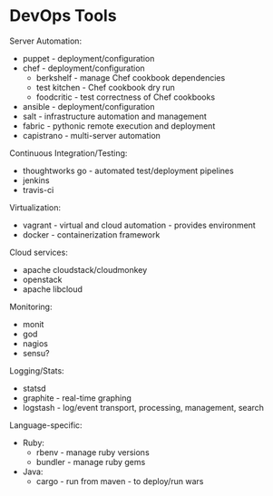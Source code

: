 # DevOps Tools

Server Automation:
- puppet - deployment/configuration
- chef - deployment/configuration
  - berkshelf - manage Chef cookbook dependencies
  - test kitchen - Chef cookbook dry run
  - foodcritic - test correctness of Chef cookbooks
- ansible - deployment/configuration
- salt - infrastructure automation and management
- fabric - pythonic remote execution and deployment
- capistrano - multi-server automation

Continuous Integration/Testing:
- thoughtworks go - automated test/deployment pipelines
- jenkins
- travis-ci

Virtualization:
- vagrant - virtual and cloud automation - provides environment
- docker - containerization framework

Cloud services:
- apache cloudstack/cloudmonkey
- openstack
- apache libcloud

Monitoring:
- monit
- god
- nagios
- sensu?

Logging/Stats:
- statsd
- graphite - real-time graphing
- logstash - log/event transport, processing, management, search

Language-specific:
- Ruby:
  - rbenv - manage ruby versions
  - bundler - manage ruby gems
- Java:
  - cargo - run from maven - to deploy/run wars
